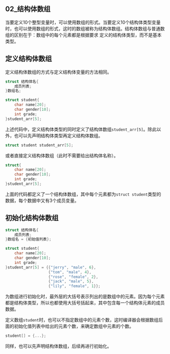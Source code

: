 ## 02_结构体数组

当要定义10个整型变量时，可以使用数组的形式。当要定义10个结构体类型变量时，也可以使用数组的形式，这时的数组被称为结构体数组。结构体数组与普通数组的区别在于：数组中的每个元素都是根据要求
定义的结构体类型，而不是基本类型。

## 定义结构体数组

定义结构体数组的方式与定义结构体变量的方法相同。

```c
struct 结构体名{
    成员列表;
}数组名;
```

```c
struct student{
    char name[20];
    char gender[10];
    int grade;
}student_arr[5];
```

上述代码中，定义结构体类型的同时定义了结构体数组`student_arr[5]`。除此以外，也可以先声明结构体类型再定义结构体数组。

```c
struct student student_arr[5];
```

或者直接定义结构体数组（此时不需要给出结构体名称）。

```c
struct{
    char name[20];
    char gender[10];
    int grade;
}student_arr[5];
```

上面的代码都定义了一个结构体数组，其中每个元素都为`struct student`类型的数据，每个数据中又有3个成员变量。

## 初始化结构体数组

```c
struct 结构体名{
    成员列表;
}数组名 = {初始值列表};
```

```c
struct student{
    char name[20];
    char gender[10];
    int grade;
}student_arr[5] = {{"jerry", "male", 6},
                   {"tom", "male", 4},
                   {"rose", "female", 2},
                   {"jack", "male", 5},
                   {"lily", "female", 1}};
```

为数组进行初始化时，最外层的大括号表示列出的是数组中的元素。因为每个元素都是结构体类型，所以也都使用大括号括起来，其中包含每一个结构体元素的成员数据。

定义数组`student`时，也可以不指定数组中的元素个数，这时编译器会根据数组后面的初始化值列表中给出的元素个数，来确定数组中元素的个数。

```c
student[] = {...};
```

同样，也可以先声明结构体数组，后续再进行初始化。

